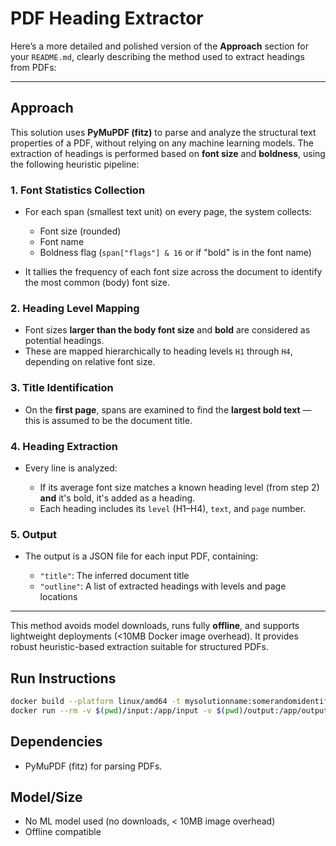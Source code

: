 # PDF Heading Extractor

Here’s a more detailed and polished version of the **Approach** section for your `README.md`, clearly describing the method used to extract headings from PDFs:

---

## Approach

This solution uses **PyMuPDF (fitz)** to parse and analyze the structural text properties of a PDF, without relying on any machine learning models. The extraction of headings is performed based on **font size** and **boldness**, using the following heuristic pipeline:

### 1. **Font Statistics Collection**

* For each span (smallest text unit) on every page, the system collects:

  * Font size (rounded)
  * Font name
  * Boldness flag (`span["flags"] & 16` or if "bold" is in the font name)
* It tallies the frequency of each font size across the document to identify the most common (body) font size.

###  2. **Heading Level Mapping**

* Font sizes **larger than the body font size** and **bold** are considered as potential headings.
* These are mapped hierarchically to heading levels `H1` through `H4`, depending on relative font size.

### 3. **Title Identification**

* On the **first page**, spans are examined to find the **largest bold text** — this is assumed to be the document title.

### 4. **Heading Extraction**

* Every line is analyzed:

  * If its average font size matches a known heading level (from step 2) **and** it's bold, it's added as a heading.
  * Each heading includes its `level` (H1–H4), `text`, and `page` number.

### 5. **Output**

* The output is a JSON file for each input PDF, containing:

  * `"title"`: The inferred document title
  * `"outline"`: A list of extracted headings with levels and page locations

---

This method avoids model downloads, runs fully **offline**, and supports lightweight deployments (<10MB Docker image overhead). It provides robust heuristic-based extraction suitable for structured PDFs.


## Run Instructions
```sh
docker build --platform linux/amd64 -t mysolutionname:somerandomidentifier .
docker run --rm -v $(pwd)/input:/app/input -v $(pwd)/output:/app/output --network none mysolutionname:somerandomidentifier
```

## Dependencies
- PyMuPDF (fitz) for parsing PDFs.

## Model/Size
- No ML model used (no downloads, < 10MB image overhead)
- Offline compatible
